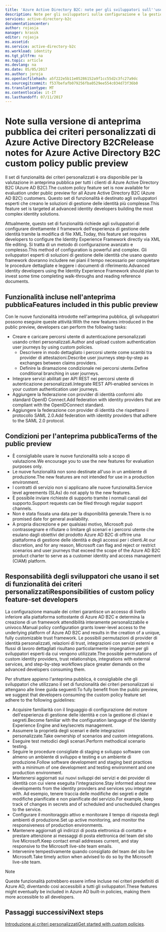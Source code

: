 ```yaml
---
title: 'Azure Active Directory B2C: note per gli sviluppatori sull''uso dei criteri personalizzati | Microsoft Docs'
description: Note per gli sviluppatori sulla configurazione e la gestione di Azure AD B2C con criteri personalizzati
services: active-directory-b2c
documentationcenter: 
author: rojasja
manager: krassk
editor: rojasja
ms.assetid: 
ms.service: active-directory-b2c
ms.workload: identity
ms.tgt_pltfrm: na
ms.topic: article
ms.devlang: na
ms.date: 05/05/2017
ms.author: joroja
ms.openlocfilehash: a5f222e5b11e05286152a9f1cc55d2c3fc27a9dc
ms.sourcegitcommit: f537befafb079256fba0529ee554c034d73f36b0
ms.translationtype: MT
ms.contentlocale: it-IT
ms.lasthandoff: 07/11/2017
---
```

# <a name="release-notes-for-azure-active-directory-b2c-custom-policy-public-preview"></a><span data-ttu-id="2839f-103">Note sulla versione di anteprima pubblica dei criteri personalizzati di Azure Active Directory B2C</span><span class="sxs-lookup"><span data-stu-id="2839f-103">Release notes for Azure Active Directory B2C custom policy public preview</span></span>
<span data-ttu-id="2839f-104">Il set di funzionalità dei criteri personalizzati è ora disponibile per la valutazione in anteprima pubblica per tutti i clienti di Azure Active Directory B2C (Azure AD B2C).</span><span class="sxs-lookup"><span data-stu-id="2839f-104">The custom policy feature set is now available for evaluation under public preview for all Azure Active Directory B2C (Azure AD B2C) customers.</span></span> <span data-ttu-id="2839f-105">Questo set di funzionalità è destinato agli sviluppatori esperti che creano le soluzioni di gestione delle identità più complesse.</span><span class="sxs-lookup"><span data-stu-id="2839f-105">This feature set is targeted at advanced identity developers building the most complex identity solutions.</span></span>  

<span data-ttu-id="2839f-106">Attualmente, questo set di funzionalità richiede agli sviluppatori di configurare direttamente il framework dell'esperienza di gestione delle identità tramite la modifica di file XML.</span><span class="sxs-lookup"><span data-stu-id="2839f-106">Today, this feature set requires developers to configure the Identity Experience Framework directly via XML file editing.</span></span> <span data-ttu-id="2839f-107">Si tratta di un metodo di configurazione avanzato e complesso.</span><span class="sxs-lookup"><span data-stu-id="2839f-107">This method of configuration is powerful and complex.</span></span> <span data-ttu-id="2839f-108">Gli sviluppatori esperti di soluzioni di gestione delle identità che usano questo framework dovranno includere nei piani il tempo necessario per completare le procedure dettagliate e leggere i documenti di riferimento.</span><span class="sxs-lookup"><span data-stu-id="2839f-108">Advanced identity developers using the Identity Experience Framework should plan to invest some time completing walk-throughs and reading reference documents.</span></span> 

## <a name="features-included-in-this-public-preview"></a><span data-ttu-id="2839f-109">Funzionalità incluse nell'anteprima pubblica</span><span class="sxs-lookup"><span data-stu-id="2839f-109">Features included in this public preview</span></span>
<span data-ttu-id="2839f-110">Con le nuove funzionalità introdotte nell'anteprima pubblica, gli sviluppatori possono eseguire queste attività:</span><span class="sxs-lookup"><span data-stu-id="2839f-110">With the new features introduced in the public preview, developers can perform the following tasks:</span></span><br>

* <span data-ttu-id="2839f-111">Creare e caricare percorsi utente di autenticazione personalizzati usando criteri personalizzati.</span><span class="sxs-lookup"><span data-stu-id="2839f-111">Author and upload custom authentication user journeys by using custom policies.</span></span> 
   * <span data-ttu-id="2839f-112">Descrivere in modo dettagliato i percorsi utente come scambi tra provider di attestazioni.</span><span class="sxs-lookup"><span data-stu-id="2839f-112">Describe user journeys step-by-step as exchanges between claims providers.</span></span> 
   * <span data-ttu-id="2839f-113">Definire la diramazione condizionale nei percorsi utente.</span><span class="sxs-lookup"><span data-stu-id="2839f-113">Define conditional branching in user journeys.</span></span> 
* <span data-ttu-id="2839f-114">Integrare servizi abilitati per API REST nei percorsi utente di autenticazione personalizzati.</span><span class="sxs-lookup"><span data-stu-id="2839f-114">Integrate REST API-enabled services in your custom authentication user journeys.</span></span>  
* <span data-ttu-id="2839f-115">Aggiungere la federazione con provider di identità conformi allo standard OpenID Connect.</span><span class="sxs-lookup"><span data-stu-id="2839f-115">Add federation with identity providers that are compliant with the OpenIDConnect standard.</span></span> <br>
* <span data-ttu-id="2839f-116">Aggiungere la federazione con provider di identità che rispettano il protocollo SAML 2.0.</span><span class="sxs-lookup"><span data-stu-id="2839f-116">Add federation with identity providers that adhere to the SAML 2.0 protocol.</span></span> 

## <a name="terms-of-the-public-preview"></a><span data-ttu-id="2839f-117">Condizioni per l'anteprima pubblica</span><span class="sxs-lookup"><span data-stu-id="2839f-117">Terms of the public preview</span></span>

* <span data-ttu-id="2839f-118">È consigliabile usare le nuove funzionalità solo a scopo di valutazione.</span><span class="sxs-lookup"><span data-stu-id="2839f-118">We encourage you to use the new features for evaluation purposes only.</span></span><br>
* <span data-ttu-id="2839f-119">Le nuove funzionalità non sono destinate all'uso in un ambiente di produzione.</span><span class="sxs-lookup"><span data-stu-id="2839f-119">The new features are not intended for use in a production environment.</span></span><br>
* <span data-ttu-id="2839f-120">I contratti di servizio non si applicano alle nuove funzionalità.</span><span class="sxs-lookup"><span data-stu-id="2839f-120">Service level agreements (SLAs) do not apply to the new features.</span></span> <br>
* <span data-ttu-id="2839f-121">È possibile inviare richieste di supporto tramite i normali canali del supporto.</span><span class="sxs-lookup"><span data-stu-id="2839f-121">Support requests can be filed through regular support channels.</span></span> <br>
* <span data-ttu-id="2839f-122">Non è stata fissata una data per la disponibilità generale.</span><span class="sxs-lookup"><span data-stu-id="2839f-122">There is no promised date for general availability.</span></span><br>
* <span data-ttu-id="2839f-123">A propria discrezione e per qualsiasi motivo, Microsoft può contrassegnare e rifiutare o limitare gli scenari e i percorsi utente che esulano dagli obiettivi del prodotto Azure AD B2C di offrire una piattaforma di gestione delle identità e degli accessi per i clienti.</span><span class="sxs-lookup"><span data-stu-id="2839f-123">At our discretion, and for any reason, Microsoft can flag and reject or restrict scenarios and user journeys that exceed the scope of the Azure AD B2C product charter to serve as a customer identity and access management (CIAM) platform.</span></span>

## <a name="responsibilities-of-custom-policy-feature-set-developers"></a><span data-ttu-id="2839f-124">Responsabilità degli sviluppatori che usano il set di funzionalità dei criteri personalizzati</span><span class="sxs-lookup"><span data-stu-id="2839f-124">Responsibilities of custom policy feature-set developers</span></span>
<span data-ttu-id="2839f-125">La configurazione manuale dei criteri garantisce un accesso di livello inferiore alla piattaforma sottostante di Azure AD B2C e determina la creazione di un framework attendibilità interamente personalizzabile e univoco.</span><span class="sxs-lookup"><span data-stu-id="2839f-125">Manual policy configuration grants lower-level access to the underlying platform of Azure AD B2C and results in the creation of a unique, fully customizable trust framework.</span></span> <span data-ttu-id="2839f-126">Le possibili permutazioni di provider di identità personalizzati, relazioni di trust, integrazioni con servizi esterni e flussi di lavoro dettagliati risultano particolarmente impegnative per gli sviluppatori esperti da cui vengono utilizzate.</span><span class="sxs-lookup"><span data-stu-id="2839f-126">The possible permutations of custom identity providers, trust relationships, integrations with external services, and step-by-step workflows place greater demands on the advanced developers consuming them.</span></span>

<span data-ttu-id="2839f-127">Per sfruttare appieno l'anteprima pubblica, è consigliabile che gli sviluppatori che utilizzano il set di funzionalità dei criteri personalizzati si attengano alle linee guida seguenti:</span><span class="sxs-lookup"><span data-stu-id="2839f-127">To fully benefit from the public preview, we suggest that developers consuming the custom policy feature set adhere to the following guidelines:</span></span>
* <span data-ttu-id="2839f-128">Acquisire familiarità con il linguaggio di configurazione del motore dell'esperienza di gestione delle identità e con la gestione di chiavi e segreti.</span><span class="sxs-lookup"><span data-stu-id="2839f-128">Become familiar with the configuration language of the Identity Experience Engine and key/secrets management.</span></span>
* <span data-ttu-id="2839f-129">Assumere la proprietà degli scenari e delle integrazioni personalizzate.</span><span class="sxs-lookup"><span data-stu-id="2839f-129">Take ownership of scenarios and custom integrations.</span></span>
* <span data-ttu-id="2839f-130">Eseguire test metodici degli scenari.</span><span class="sxs-lookup"><span data-stu-id="2839f-130">Perform methodical scenario testing.</span></span>
* <span data-ttu-id="2839f-131">Seguire le procedure consigliate di staging e sviluppo software con almeno un ambiente di sviluppo e testing e un ambiente di produzione.</span><span class="sxs-lookup"><span data-stu-id="2839f-131">Follow software development and staging best practices with a minimum of one development and testing environment and one production environment.</span></span>
* <span data-ttu-id="2839f-132">Mantenersi aggiornati sui nuovi sviluppi dei servizi e dei provider di identità con cui viene eseguita l'integrazione.</span><span class="sxs-lookup"><span data-stu-id="2839f-132">Stay informed about new developments from the identity providers and services you integrate with.</span></span> <span data-ttu-id="2839f-133">Ad esempio, tenere traccia delle modifiche dei segreti e delle modifiche pianificate e non pianificate del servizio.</span><span class="sxs-lookup"><span data-stu-id="2839f-133">For example, keep track of changes in secrets and of scheduled and unscheduled changes to the service.</span></span>
* <span data-ttu-id="2839f-134">Configurare il monitoraggio attivo e monitorare il tempo di risposta degli ambienti di produzione.</span><span class="sxs-lookup"><span data-stu-id="2839f-134">Set up active monitoring, and monitor the responsiveness of production environments.</span></span>
* <span data-ttu-id="2839f-135">Mantenere aggiornati gli indirizzi di posta elettronica di contatto e prestare attenzione ai messaggi di posta elettronica del team del sito live Microsoft.</span><span class="sxs-lookup"><span data-stu-id="2839f-135">Keep contact email addresses current, and stay responsive to the Microsoft live-site team emails.</span></span>
* <span data-ttu-id="2839f-136">Intervenire tempestivamente quando consigliato del team del sito live Microsoft.</span><span class="sxs-lookup"><span data-stu-id="2839f-136">Take timely action when advised to do so by the Microsoft live-site team.</span></span> 


>[!NOTE]
><span data-ttu-id="2839f-137">Queste funzionalità potrebbero essere infine incluse nei criteri predefiniti di Azure AD, diventando così accessibili a tutti gli sviluppatori.</span><span class="sxs-lookup"><span data-stu-id="2839f-137">These features might eventually be included in Azure AD built-in policies, making them more accessible to all developers.</span></span>

## <a name="next-steps"></a><span data-ttu-id="2839f-138">Passaggi successivi</span><span class="sxs-lookup"><span data-stu-id="2839f-138">Next steps</span></span>
<span data-ttu-id="2839f-139">[Introduzione ai criteri personalizzati](active-directory-b2c-get-started-custom.md)</span><span class="sxs-lookup"><span data-stu-id="2839f-139">[Get started with custom policies](active-directory-b2c-get-started-custom.md).</span></span>
